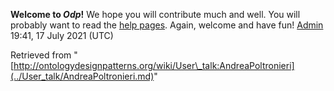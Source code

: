 __Welcome to _Odp_!__ We hope you will contribute much and well. 
You will probably want to read the [help pages](http://ontologydesignpatterns.org/wiki/Help:Contents "Help:Contents"). Again, welcome and have fun! [Admin](../User/ValentinaPresutti.md "User:ValentinaPresutti") 19:41, 17 July 2021 (UTC)





Retrieved from "[http://ontologydesignpatterns.org/wiki/User\_talk:AndreaPoltronieri](../User_talk/AndreaPoltronieri.md)"